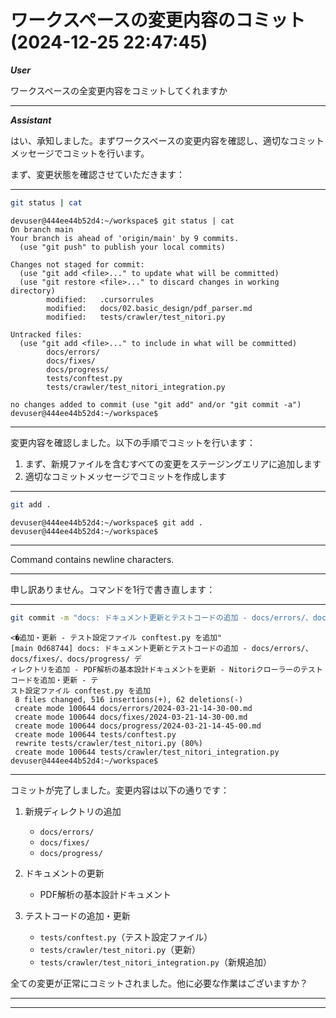 <!-- Generated by SpecStory -->

# ワークスペースの変更内容のコミット (2024-12-25 22:47:45)

_**User**_

ワークスペースの全変更内容をコミットしてくれますか

---

_**Assistant**_

はい、承知しました。まずワークスペースの変更内容を確認し、適切なコミットメッセージでコミットを行います。

まず、変更状態を確認させていただきます：

---

```bash
git status | cat
```

```
devuser@444ee44b52d4:~/workspace$ git status | cat
On branch main
Your branch is ahead of 'origin/main' by 9 commits.
  (use "git push" to publish your local commits)

Changes not staged for commit:
  (use "git add <file>..." to update what will be committed)
  (use "git restore <file>..." to discard changes in working directory)
        modified:   .cursorrules
        modified:   docs/02.basic_design/pdf_parser.md
        modified:   tests/crawler/test_nitori.py

Untracked files:
  (use "git add <file>..." to include in what will be committed)
        docs/errors/
        docs/fixes/
        docs/progress/
        tests/conftest.py
        tests/crawler/test_nitori_integration.py

no changes added to commit (use "git add" and/or "git commit -a")
devuser@444ee44b52d4:~/workspace$
```

---



変更内容を確認しました。以下の手順でコミットを行います：

1. まず、新規ファイルを含むすべての変更をステージングエリアに追加します
2. 適切なコミットメッセージでコミットを作成します

---

```bash
git add .
```

```
devuser@444ee44b52d4:~/workspace$ git add .
devuser@444ee44b52d4:~/workspace$
```

---

Command contains newline characters.

---



申し訳ありません。コマンドを1行で書き直します：

---

```bash
git commit -m "docs: ドキュメント更新とテストコードの追加 - docs/errors/、docs/fixes/、docs/progress/ ディレクトリを追加 - PDF解析の基本設計ドキュメントを更新 - Nitoriクローラーのテストコードを追加・更新 - テスト設定ファイル conftest.py を追加"
```

```
<�追加・更新 - テスト設定ファイル conftest.py を追加"
[main 0d68744] docs: ドキュメント更新とテストコードの追加 - docs/errors/、docs/fixes/、docs/progress/ デ
ィレクトリを追加 - PDF解析の基本設計ドキュメントを更新 - Nitoriクローラーのテストコードを追加・更新 - テ
スト設定ファイル conftest.py を追加
 8 files changed, 516 insertions(+), 62 deletions(-)
 create mode 100644 docs/errors/2024-03-21-14-30-00.md
 create mode 100644 docs/fixes/2024-03-21-14-30-00.md
 create mode 100644 docs/progress/2024-03-21-14-45-00.md
 create mode 100644 tests/conftest.py
 rewrite tests/crawler/test_nitori.py (80%)
 create mode 100644 tests/crawler/test_nitori_integration.py
devuser@444ee44b52d4:~/workspace$
```

---



コミットが完了しました。変更内容は以下の通りです：

1. 新規ディレクトリの追加
   - `docs/errors/`
   - `docs/fixes/`
   - `docs/progress/`

2. ドキュメントの更新
   - PDF解析の基本設計ドキュメント

3. テストコードの追加・更新
   - `tests/conftest.py`（テスト設定ファイル）
   - `tests/crawler/test_nitori.py`（更新）
   - `tests/crawler/test_nitori_integration.py`（新規追加）

全ての変更が正常にコミットされました。他に必要な作業はございますか？

---



---

